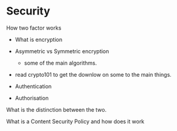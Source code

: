# Security

How two factor works
- What is encryption
- Asymmetric vs Symmetric encryption
    - some of the main algorithms.
- read crypto101 to get the downlow on some to the main things.

- Authentication
- Authorisation

What is the distinction between the two.

What is a Content Security Policy and how does it work
